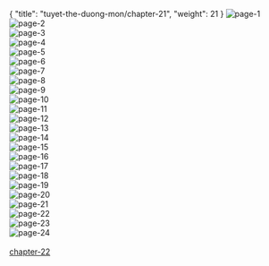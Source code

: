 { "title": "tuyet-the-duong-mon/chapter-21", "weight": 21 }
<img src="tuyet-the-duong-mon_0021_01-63fe60d11badec2314a0d9652ba7e61b.webp" alt="page-1" origin="http://3.bp.blogspot.com/-KwV68VDeIt4/VVNaAht6R9I/AAAAAAAAmDg/Z6gDMf8PA8M/s0/2.jpg"><br/>
<img src="tuyet-the-duong-mon_0021_02-9040bff558d117d273f7c936188ca166.webp" alt="page-2" origin="http://3.bp.blogspot.com/-n6ceyJJ0ZSY/VVNaB0VWteI/AAAAAAAAmDo/HVHa01dOq_Q/s0/3.jpg"><br/>
<img src="tuyet-the-duong-mon_0021_03-3ab94d402d9324d145958c6088441c88.webp" alt="page-3" origin="http://3.bp.blogspot.com/-vfNfl1uLKsU/VVNaDBy1JrI/AAAAAAAAmDw/jsmsmVBUWro/s0/4.jpg"><br/>
<img src="tuyet-the-duong-mon_0021_04-46a638b23a4d55dd463ef80d051b2d53.webp" alt="page-4" origin="http://3.bp.blogspot.com/-sGOib8yyLwM/VVNaEcjiaHI/AAAAAAAAmD4/27uqYoQTO7g/s0/5.jpg"><br/>
<img src="tuyet-the-duong-mon_0021_05-997e21daa012f8331af5e601278e3108.webp" alt="page-5" origin="http://3.bp.blogspot.com/-282s5PfUyn8/VVNaFuUTrvI/AAAAAAAAmEA/t3bM-7G29dg/s0/6.jpg"><br/>
<img src="tuyet-the-duong-mon_0021_06-9787e074efcc30e31d18350fe9ca9c54.webp" alt="page-6" origin="http://3.bp.blogspot.com/-4U4xDJVmAhU/VVNaHLgnhxI/AAAAAAAAmEI/cmtemygLvQk/s0/7.jpg"><br/>
<img src="tuyet-the-duong-mon_0021_07-2ee1a07ffec1289defe60c5dc978fbfe.webp" alt="page-7" origin="http://3.bp.blogspot.com/-xq2ksXBUaVg/VVNaIE03FzI/AAAAAAAAmEQ/7hCTTU1nwVM/s0/8.jpg"><br/>
<img src="tuyet-the-duong-mon_0021_08-bea8269b12302be26222560b395ba53e.webp" alt="page-8" origin="http://3.bp.blogspot.com/-MoXWTEVon3g/VVNaJSRga0I/AAAAAAAAmEY/tCI3eYevN4o/s0/9.jpg"><br/>
<img src="tuyet-the-duong-mon_0021_09-74bb2a91f93e540ca783a964f800f1d2.webp" alt="page-9" origin="http://3.bp.blogspot.com/-GCpf1_43f7A/VVNaKWtmNJI/AAAAAAAAmEg/kagpU6u5lu0/s0/10.jpg"><br/>
<img src="tuyet-the-duong-mon_0021_10-b08b827eda4101fe5c6110eb8852bcda.webp" alt="page-10" origin="http://3.bp.blogspot.com/-SCNEhekcVI0/VVNaMetLmCI/AAAAAAAAmEo/XpXspABFoZo/s0/11.jpg"><br/>
<img src="tuyet-the-duong-mon_0021_11-53e0f5982aee727f34e54a877d96049b.webp" alt="page-11" origin="http://3.bp.blogspot.com/-xZ16ru2TlXg/VVNaNhK6O1I/AAAAAAAAmEw/hwbFE9fvvF4/s0/12.jpg"><br/>
<img src="tuyet-the-duong-mon_0021_12-07e2942518cf21f405edc07ed1960691.webp" alt="page-12" origin="http://3.bp.blogspot.com/-nOywMQ5knCk/VVNaPEFA0pI/AAAAAAAAmE4/i-Qr2KhzLms/s0/13.jpg"><br/>
<img src="tuyet-the-duong-mon_0021_13-3a8ec034d7f9339a931efa011505baf5.webp" alt="page-13" origin="http://3.bp.blogspot.com/-UvmDhId6xUg/VVNaQdsE4mI/AAAAAAAAmFA/qmAOSyK71nU/s0/14.jpg"><br/>
<img src="tuyet-the-duong-mon_0021_14-f7b282c52c8a37b8146828b1b2eaa433.webp" alt="page-14" origin="http://3.bp.blogspot.com/-ySjSbxct_tA/VVNaRl5jLUI/AAAAAAAAmFI/Wht9LTHsdf4/s0/15.jpg"><br/>
<img src="tuyet-the-duong-mon_0021_15-cf2ead381e22555d6526705cdd207667.webp" alt="page-15" origin="http://3.bp.blogspot.com/-u5pWIGEBs0U/VVNaSgqLCUI/AAAAAAAAmFQ/hcSl8PDty94/s0/16.jpg"><br/>
<img src="tuyet-the-duong-mon_0021_16-5cfa2e1805a870b4251181ccd7f38f5d.webp" alt="page-16" origin="http://3.bp.blogspot.com/-eQeJwCam13A/VVNaTjdvd4I/AAAAAAAAmFY/Jyf9Ghgu9LY/s0/17.jpg"><br/>
<img src="tuyet-the-duong-mon_0021_17-72092ecabbca5f0eb0b5f73331be0cd4.webp" alt="page-17" origin="http://3.bp.blogspot.com/-zZuc4ran17I/VVNaUrkpwNI/AAAAAAAAmFg/Twh_QsdmHsk/s0/18.jpg"><br/>
<img src="tuyet-the-duong-mon_0021_18-d18db1208f053741fddc724f33992de7.webp" alt="page-18" origin="http://3.bp.blogspot.com/-Sga7ulwXv9w/VVNaVfhu96I/AAAAAAAAmFo/u9aL7R1a76s/s0/19.jpg"><br/>
<img src="tuyet-the-duong-mon_0021_19-44dfec24263032938b9aaef51f8c0c85.webp" alt="page-19" origin="http://3.bp.blogspot.com/-BTr43QTmZGQ/VVNaWUvV3uI/AAAAAAAAmFw/wUswJml_-SA/s0/20.jpg"><br/>
<img src="tuyet-the-duong-mon_0021_20-1def29c026c240e07b18921d5811e09d.webp" alt="page-20" origin="http://3.bp.blogspot.com/-Hp6FqupIVrw/VVNaXo2fj8I/AAAAAAAAmF4/X5StfdIsngk/s0/21.jpg"><br/>
<img src="tuyet-the-duong-mon_0021_21-8b21796b68ac71adf66a3902c6c6471c.webp" alt="page-21" origin="http://3.bp.blogspot.com/-Dz51yJDE3n8/VVNaYoWB5fI/AAAAAAAAmGA/L2-whCKWo_Y/s0/22.jpg"><br/>
<img src="tuyet-the-duong-mon_0021_22-9ea3f8560e9f9a7702d861b49f053b6d.webp" alt="page-22" origin="http://3.bp.blogspot.com/--hJKVCFtv4s/VVNaZvyTH7I/AAAAAAAAmGI/rsit9RuG8jM/s0/23.jpg"><br/>
<img src="tuyet-the-duong-mon_0021_23-cac91f9c82304178766b89c9095dbe18.webp" alt="page-23" origin="http://3.bp.blogspot.com/-Xh0Kr8k6Ozg/VVNaajUMFmI/AAAAAAAAmGQ/Tnjbgyp8Ki4/s0/24.jpg"><br/>
<img src="tuyet-the-duong-mon_0021_24-03c3eb7d5a49d42cae8a43770802dacd.webp" alt="page-24" origin="http://3.bp.blogspot.com/-gcy0OkRuB6Q/VVNab6FZ6pI/AAAAAAAAmGY/tafB6uQQg-E/s0/25.jpg"><br/>
<br/><a class="nextchap" href="/tuyet-the-duong-mon/chapter-22">chapter-22</a>
